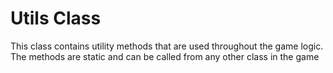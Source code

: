 # Utils Class
This class contains utility methods that are used throughout the game logic. The methods are static and can be called from any other class in the game
